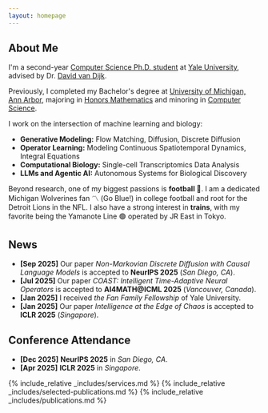 ```yaml
---
layout: homepage
---
```


## About Me

I'm a second-year [Computer Science Ph.D. student](https://cpsc.yale.edu/people/sizhuang-he) at [Yale University](https://www.yale.edu/), advised by Dr. [David van Dijk](https://www.vandijklab.org/). 

Previously, I completed my Bachelor's degree at [University of Michigan, Ann Arbor](https://umich.edu/), majoring in [Honors Mathematics](https://lsa.umich.edu/math) and minoring in [Computer Science](https://cse.engin.umich.edu/).

I work on the intersection of machine learning and biology:

- **<span style="color: var(--global-theme-color); font-weight: bold;">Generative Modeling:</span>** Flow Matching, Diffusion, Discrete Diffusion
- **<span style="color: var(--global-theme-color); font-weight: bold;">Operator Learning:</span>** Modeling Continuous Spatiotemporal Dynamics, Integral Equations
- **<span style="color: var(--global-theme-color); font-weight: bold;">Computational Biology:</span>** Single-cell Transcriptomics Data Analysis
- **<span style="color: var(--global-theme-color); font-weight: bold;">LLMs and Agentic AI:</span>** Autonomous Systems for Biological Discovery

Beyond research, one of my biggest passions is <span style="color: var(--global-theme-color); font-weight: bold;">football 🏈</span>. I am a dedicated Michigan Wolverines fan 〽️ (Go Blue!) in college football and root for the Detroit Lions in the NFL. I also have a strong interest in <span style="color: var(--global-theme-color); font-weight: bold;">trains</span>, with my favorite being the Yamanote Line 🟢 operated by JR East in Tokyo.

## News
- **[Sep 2025]** Our paper *<span style="color: var(--global-theme-color);">Non-Markovian Discrete Diffusion with Causal Language Models</span>* is accepted to **NeurIPS 2025** (*San Diego, CA*).
- **[Jul 2025]** Our paper *<span style="color: var(--global-theme-color);">COAST: Intelligent Time-Adaptive Neural Operators</span>* is accepted to **AI4MATH@ICML 2025** (*Vancouver, Canada*).
- **[Jan 2025]** I received *<span style="color: var(--global-theme-color);">the Fan Family Fellowship</span>* of Yale University.
- **[Jan 2025]** Our paper *<span style="color: var(--global-theme-color);">Intelligence at the Edge of Chaos</span>* is accepted to **ICLR 2025** (*Singapore*).

## Conference Attendance
- **[Dec 2025]** **<span style="color: var(--global-theme-color);">NeurIPS 2025</span>** in *San Diego, CA*.
- **[Apr 2025]** **<span style="color: var(--global-theme-color);">ICLR 2025</span>** in *Singapore*.

{% include_relative _includes/services.md %}
{% include_relative _includes/selected-publications.md %}
{% include_relative _includes/publications.md %}


